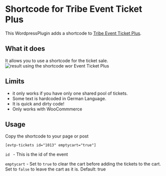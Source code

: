 # Shortcode for Tribe Event Ticket Plus

This WordpressPlugin adds a shortcode to  [Tribe Event Ticket Plus](https://theeventscalendar.com/product/wordpress-event-tickets-plus/).


## What it does

It allows you to use a shortcode for the ticket sale. 
![result using the shortcode wor Event Ticket Plus](https://theeventscalendar.com/content/uploads/2018/02/ad543f036fbf3112.jpg)


## Limits
- it only works if you have only one shared pool of tickets.
- Some text is hardcoded in German Language. 
- It is quick and dirty code!
- Only works with WooCommmerce


## Usage

Copy the shortcode to your page or post

`[evtp-tickets id="1013" emptycart="true"]
`

`id ` - This is the id of the event

`emptycart` - Set  to `true` to clear the cart before adding the tickets to the cart. 
Set to `false` to leave the cart as it is.
Default: true
